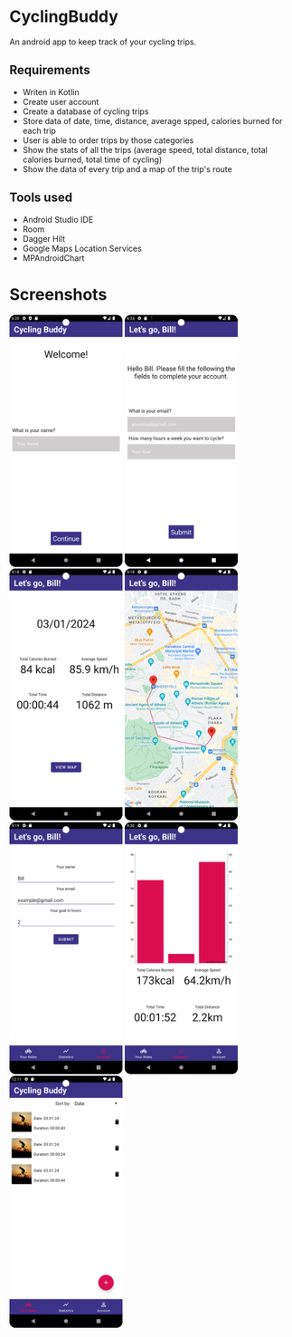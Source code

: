 # CyclingBuddy
An android app to keep track of your cycling trips.

## Requirements
- Writen in Kotlin
- Create user account
- Create a database of cycling trips
- Store data of date, time, distance, average spped, calories burned for each trip
- User is able to order trips by those categories
- Show the stats of all the trips (average speed, total distance, total calories burned, total time of cycling)
- Show the data of every trip and a map of the trip's route 

## Tools used
- Android Studio IDE
- Room
- Dagger Hilt
- Google Maps Location Services
- MPAndroidChart

# Screenshots
<p float="left">
  <img src="screenshots/Screenshot_1.png" width="200">
   <img src="screenshots/Screenshot_2.png" width="200">
   <img src="screenshots/Screenshot_3.png" width="200">
   <img src="screenshots/Screenshot_4.png" width="200">
   <img src="screenshots/Screenshot_5.png" width="200">
   <img src="screenshots/Screenshot_6.png" width="200">
   <img src="screenshots/Screenshot_7.png" width="200">
</p>
